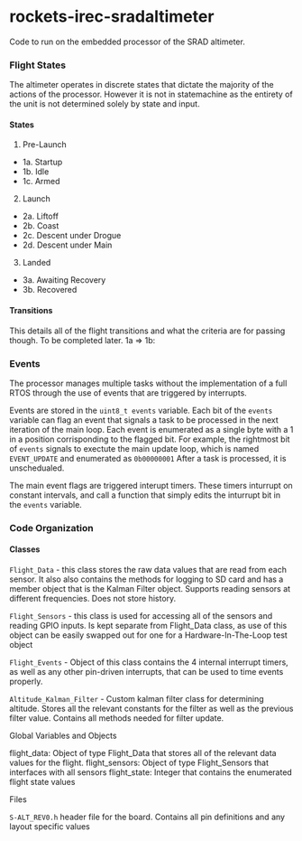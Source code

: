 # rockets-irec-sradaltimeter

Code to run on the embedded processor of the SRAD altimeter.

### Flight States
The altimeter operates in discrete states that dictate the majority of the actions of the processor. However it is not in statemachine as the entirety of the unit is not determined solely by state and input.

#### States
1. Pre-Launch  
 - 1a. Startup  
 - 1b. Idle
 - 1c. Armed
2. Launch
 - 2a. Liftoff
 - 2b. Coast 
 - 2c. Descent under Drogue 
 - 2d. Descent under Main
3. Landed
 - 3a. Awaiting Recovery
 - 3b. Recovered 

#### Transitions 

This details all of the flight transitions and what the criteria are for passing though. To be completed later.
1a  => 1b: 

### Events

The processor manages multiple tasks without the implementation of a full RTOS through the use of events that are triggered by interrupts.

Events are stored in the `uint8_t events` variable. Each bit of the `events` variable can flag an event that signals a task to be processed in the next iteration of the main loop. Each event is enumerated as a single byte with a 1 in a position corrisponding to the flagged bit. For example, the rightmost bit of `events` signals to exectute the main update loop, which is named `EVENT_UPDATE` and enumerated as `0b00000001` After a task is processed, it is unschedualed. 

The main event flags are triggered interupt timers. These timers inturrupt on constant intervals, and call a function that simply edits the inturrupt bit in the `events` variable.

### Code Organization

#### Classes

`Flight_Data` - this class stores the raw data values that are read from each sensor. It also also contains the methods for logging to SD card and has a member object that is the Kalman Filter object. Supports reading sensors at different frequencies. Does not store history.

`Flight_Sensors` - this class is used for accessing all of the sensors and reading GPIO inputs. Is kept separate from Flight_Data class, as use of this object can be easily swapped out for one for a Hardware-In-The-Loop test object

`Flight_Events` - Object of this class contains the 4 internal interrupt timers, as well as any other pin-driven interrupts, that can be used to time events properly. 

`Altitude_Kalman_Filter` - Custom kalman filter class for determining altitude. Stores all the relevant constants for the filter as well as the previous filter value. Contains all methods needed for filter update. 

Global Variables and Objects

flight_data: Object of type Flight_Data that stores all of the relevant data values for the flight. 
flight_sensors: Object of type Flight_Sensors that interfaces with all sensors
flight_state: Integer that contains the enumerated flight state values

Files

`S-ALT_REV0.h` header file for the board. Contains all pin definitions and any layout specific values



















